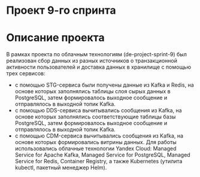 # Проект 9-го спринта
# Описание проекта
В рамках проекта по облачным технологиям (de-project-sprint-9) был реализован сбор данных из разных источников о транзакционной активности пользователей и доставка данных в хранилище с помощью трех сервисов:
- с помощью STG-сервиса были получены данные из Kafka и Redis, на основе которых заполнялись таблицы слоя сырых данных в PostgreSQL, затем формировалось выходное сообщение и отправлялось в выходной топик Kafka.
- с помощью DDS-сервиса вычитывалиcь сообщения из Kafka, на основе которых заполнялись соответствующие таблицы базы PostgreSQL, затем формировалось выходное сообщение и отправлялось в выходной топик Kafka.
- с помощью CDM-сервиса вычитывалиcь сообщения из Kafka, на основе которых формировались витрины данных.
Для работы использовались облачные технологии Yandex Cloud: Managed Service for Apache Kafka, Managed Service for PostgreSQL, Managed Service for Redis, Container Registry, а также Kubernetes (утилита kubectl, пакетный менеджер Helm).
